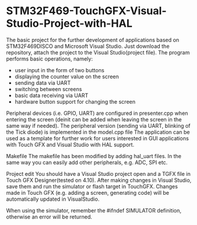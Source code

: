 # STM32F469-TouchGFX-Visual-Studio-Project-with-HAL


The basic project for the further development of applications based on STM32F469DISCO and Microsoft Visual Studio. Just download the repository, attach the project to the Visual Studio(project file). The program performs basic operations, namely:
- user input in the form of two buttons
- displaying the counter value on the screen
- sending data via UART
- switching between screens
- basic data receiving via UART
- hardware button support for changing the screen

Peripheral devices (i.e. GPIO, UART) are configured in presenter.cpp when entering the screen
(deinit can be added when leaving the screen in the same way if needed). 
The peripheral version (sending via UART, blinking of the Tick diode) is implemented in the model.cpp file
The application can be used as a template for further work for users interested in GUI applications with Touch GFX and Visual Studio with HAL support.

Makefile
The makefile has been modified by adding hal_uart files. In the same way you can easily add other peripherals, e.g. ADC, SPI etc.

Project edit
You should have a Visual Studio project open and a TGFX file in Touch GFX Designer(tested on 4.10). After making changes in Visual Studio, save them and run the simulator or flash target in TouchGFX. Changes made in Touch GFX (e.g. adding a screen, generating code) will be automatically updated in VisualStudio.

When using the simulator, remember the #ifndef SIMULATOR definition, otherwise an error will be returned.
